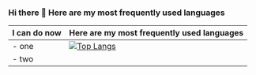 ### Hi there 👋 Here are my most frequently used languages

| I can do now  | Here are my most frequently used languages |
| ------------- | ------------- |
| - one | [![Top Langs](https://github-readme-stats.vercel.app/api/top-langs/?username=timurgain&layout=compact)](https://github.com/timurgain/timurgain) |
| - two |
<!--
**timurgain/timurgain** is a ✨ _special_ ✨ repository because its `README.md` (this file) appears on your GitHub profile.

Here are some ideas to get you started:

- 🔭 I’m currently working on ...
- 🌱 I’m currently learning ...
- 👯 I’m looking to collaborate on ...
- 🤔 I’m looking for help with ...
- 💬 Ask me about ...
- 📫 How to reach me: ...
- 😄 Pronouns: ...
- ⚡ Fun fact: ...
-->
